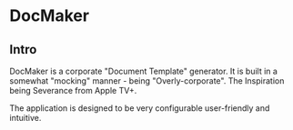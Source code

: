 # DocMaker

## Intro
DocMaker is a corporate "Document Template" generator. It is built in a somewhat "mocking" manner - being "Overly-corporate". The Inspiration being Severance from Apple TV+.

The application is designed to be very configurable user-friendly and intuitive.